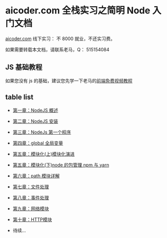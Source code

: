 # aicoder.com 全栈实习之简明 Node 入门文档

[aicoder.com](http://aicoder.com) 线下实习： 不 8000 就业，不还实习费。

如果需要转载本文档，请联系老马，Q： 515154084

## JS 基础教程

如果您没有 js 的基础，建议您先学一下老马的[前端免费视频教程](https://qtxh.ke.qq.com)

## table list

* [第一章：NodeJS 概述](./mds/01node.md)
* [第二章：NodeJS 安装](./mds/02install.md)
* [第三章：NodeJs 第一个程序](./mds/03helloworld.md)
* [第四章：global 全局变量](./mds/04global.md)
* [第五章：模块化(上)模块化演进](./mds/05module.md)
* [第五章：模块化(下)node 的包管理 npm 与 yarn](./mds/06npm.md)
* [第六章：path 模块详解](./mds/07path.md)
* [第七章：文件处理](./mds/08file.md)
* [第八章：事件处理](./mds/09event.md)
* [第九章：网络模块](./mds/10net.md)
* [第十章：HTTP模块](./mds/11http.md)

* 待续...